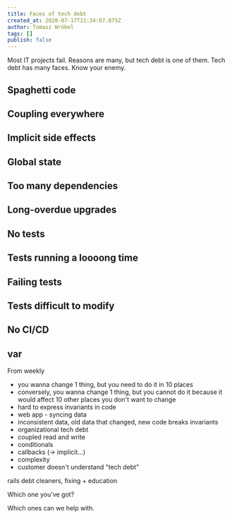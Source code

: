 ```yaml
---
title: Faces of tech debt
created_at: 2020-07-17T11:34:07.875Z
author: Tomasz Wróbel
tags: []
publish: false
---
```


Most IT projects fail. Reasons are many, but tech debt is one of them. Tech debt has many faces. Know your enemy.


## Spaghetti code

## Coupling everywhere

## Implicit side effects

## Global state

## Too many dependencies

## Long-overdue upgrades

## No tests

## Tests running a loooong time

## Failing tests

## Tests difficult to modify

## No CI/CD

## var

From weekly

* you wanna change 1 thing, but you need to do it in 10 places
* conversely, you wanna change 1 thing, but you cannot do it because it would affect 10 other places you don't want to change
* hard to express invariants in code
* web app - syncing data
* inconsistent data, old data that changed, new code breaks invariants
* organizational tech debt
* coupled read and write
* conditionals
* callbacks (-> implicit...)
* complexity
* customer doesn't understand "tech debt"

rails debt cleaners, fixing + education



Which one you've got?

Which ones can we help with.
